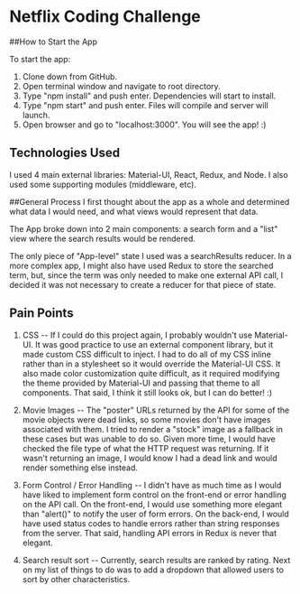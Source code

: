 # Netflix Coding Challenge

##How to Start the App

To start the app:

1. Clone down from GitHub.
2. Open terminal window and navigate to root directory.
3. Type "npm install" and push enter. Dependencies will start to install.
4. Type "npm start" and push enter. Files will compile and server will launch.
5. Open browser and go to "localhost:3000". You will see the app! :)

## Technologies Used
I used 4 main external libraries: Material-UI, React, Redux, and Node. I also used some supporting modules (middleware, etc).

##General Process
I first thought about the app as a whole and determined what data I would need, and what views would represent that data.

The App broke down into 2 main components: a search form and a "list" view where the search results would be rendered.

The only piece of "App-level" state I used was a searchResults reducer. In a more complex app, I might also have used Redux to store the searched term, but, since the term was only needed to make one external API call, I decided it was not necessary to create a reducer for that piece of state.

## Pain Points
1. CSS -- If I could do this project again, I probably wouldn't use Material-UI. It was good practice to use an external component library, but it made custom CSS difficult to inject. I had to do all of my CSS inline rather than in a stylesheet so it would override the Material-UI CSS. It also made color customization quite difficult, as it required modifying the theme provided by Material-UI and passing that theme to all components. That said, I think it still looks ok, but I can do better! :)

2. Movie Images -- The "poster" URLs returned by the API for some of the movie objects were dead links, so some movies don't have images associated with them. I tried to render a "stock" image as a fallback in these cases but was unable to do so. Given more time, I would have checked the file type of what the HTTP request was returning. If it wasn't returning an image, I would know I had a dead link and would render something else instead.

3. Form Control / Error Handling -- I didn't have as much time as I would have liked to implement form control on the front-end or error handling on the API call. On the front-end, I would use something more elegant than "alert()" to notify the user of form errors. On the back-end, I would have used status codes to handle errors rather than string responses from the server. That said, handling API errors in Redux is never that elegant.

4. Search result sort -- Currently, search results are ranked by rating. Next on my list of things to do was to add a dropdown that allowed users to sort
by other characteristics.